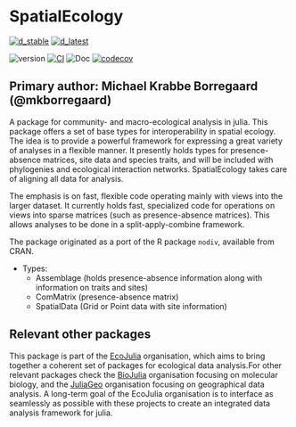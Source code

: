 # SpatialEcology

[![d_stable](https://img.shields.io/badge/Doc-stable-green?style=flat-square)](https://ecojulia.github.io/SpatialEcology.jl/stable/)
[![d_latest](https://img.shields.io/badge/Doc-latest-blue?style=flat-square)](https://ecojulia.github.io/SpatialEcology.jl/dev/)

![version](https://img.shields.io/github/v/tag/EcoJulia/SpatialEcology.jl?sort=semver&style=flat-square)
[![CI](https://github.com/EcoJulia/SpatialEcology.jl/actions/workflows/CI.yml/badge.svg)](https://github.com/EcoJulia/SpatialEcology.jl/actions/workflows/CI.yml)
![Doc](https://img.shields.io/github/actions/workflow/status/EcoJulia/SpatialEcology.jl/Documentation.yml?branch=main)
[![codecov](https://codecov.io/gh/EcoJulia/SpatialEcology.jl/graph/badge.svg?token=DeSFZuHa99)](https://codecov.io/gh/EcoJulia/SpatialEcology.jl)

## Primary author: Michael Krabbe Borregaard (@mkborregaard)

A package for community- and macro-ecological analysis in julia.
This package offers a set of base types for interoperability in spatial ecology. The idea is to provide a powerful framework for expressing a great variety of analyses in a flexible manner. It presently holds types for presence-absence matrices, site data and species traits, and will be included with phylogenies and ecological interaction networks. SpatialEcology takes care of aligning all data for analysis.

The emphasis is on fast, flexible code operating mainly with views into the larger dataset. It currently holds fast, specialized code for operations on views into sparse matrices (such as presence-absence matrices). This allows analyses to be done in a split-apply-combine framework.

The package originated as a port of the R package `nodiv`, available from CRAN.

- Types:
  - Assemblage (holds presence-absence information along with information on traits and sites)
  - ComMatrix (presence-absence matrix)
  - SpatialData (Grid or Point data with site information)

## Relevant other packages

This package is part of the [EcoJulia](https://ecojulia.org) organisation, which aims to bring together a coherent set of packages for ecological data analysis.For other relevant packages check the [BioJulia](https://biojulia.net) organisation focusing on molecular biology, and the [JuliaGeo](https://juliageo.org/) organisation focusing on geographical data analysis. A long-term goal of the EcoJulia organisation is to interface as seamlessly as possible with these projects to create an integrated data analysis framework for julia.
